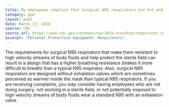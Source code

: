 ```yaml
---
title: My employees complain that Surgical N95 respirators are hot and uncomfortable – what can I do?
category: ppe
layout: post
date: March 17, 2020
source: CDC
source_url: https://www.cdc.gov/coronavirus/2019-ncov/hcp/respirator-use-faq.html#respirators
excerpt: "Personal Protective Equipment: Respirators"
---
```


The requirements for surgical N95 respirators that make them resistant to high velocity streams of body fluids and help protect the sterile field can result in a design that has a higher breathing resistance (makes it more difficult to breath) than a typical N95 respirator. Also, surgical N95 respirators are designed without exhalation valves which are sometimes perceived as warmer inside the mask than typical N95 respirators. If you are receiving complaints, you may consider having employees who are not doing surgery, not working in a sterile field, or not potentially exposed to high velocity streams of body fluids wear a standard N95 with an exhalation valve.
